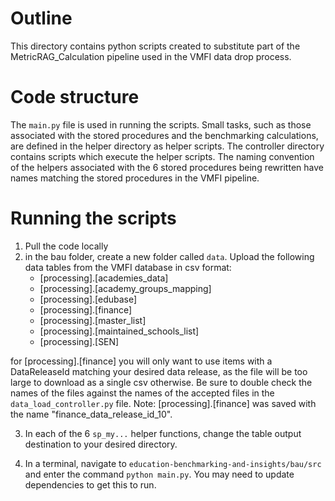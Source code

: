 # Outline

This directory contains python scripts created to substitute part of the MetricRAG_Calculation pipeline used in the VMFI data drop process. 

# Code structure

The `main.py` file is used in running the scripts. Small tasks, such as those associated with the stored procedures and the benchmarking calculations, are defined in the helper directory as helper scripts. The controller directory contains scripts which execute the helper scripts. The naming convention of the helpers associated with the 6 stored procedures being rewritten have names matching the stored procedures in the VMFI pipeline.

# Running the scripts
1. Pull the code locally
2. in the bau folder, create a new folder called `data`. Upload the following data tables from the VMFI database in csv format:
    - [processing].[academies_data]
    - [processing].[academy_groups_mapping]
    - [processing].[edubase]
    - [processing].[finance] 
    - [processing].[master_list]
    - [processing].[maintained_schools_list]
    - [processing].[SEN]

for [processing].[finance] you will only want to use items with a DataReleaseId matching your desired data release, as the file will be too large to download as a single csv otherwise. Be sure to double check the names of the files against the names of the accepted files in the `data_load_controller.py` file. Note: [processing].[finance] was saved with the name "finance_data_release_id_10".

3. In each of the 6 `sp_my...` helper functions, change the table output destination to your desired directory.

4. In a terminal, navigate to `education-benchmarking-and-insights/bau/src` and enter the command `python main.py`. You may need to update dependencies to get this to run.




    